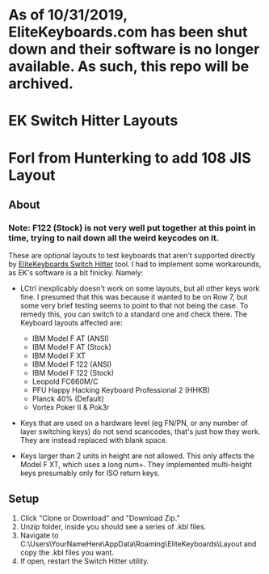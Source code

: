 # As of 10/31/2019, EliteKeyboards.com has been shut down and their software is no longer available. As such, this repo will be archived.
# EK Switch Hitter Layouts

# Forl from Hunterking to add 108 JIS Layout

## About
### Note: F122 (Stock) is not very well put together at this point in time, trying to nail down all the weird keycodes on it.

These are optional layouts to test keyboards that aren't supported directly by [EliteKeyboards Switch Hitter](http://elitekeyboards.com/switchhitter.php) tool. I had to implement some workarounds, as EK's software is a bit finicky.
Namely:

- LCtrl inexplicably doesn't work on some layouts, but all other keys work fine. I presumed that this was because it wanted to be on Row 7, but some very brief testing seems to point to that not being the case. To remedy this, you can switch to a standard one and check there. The Keyboard layouts affected are:
	- IBM Model F AT (ANSI)
	- IBM Model F AT (Stock)
	- IBM Model F XT
	- IBM Model F 122 (ANSI)
	- IBM Model F 122 (Stock)
	- Leopold FC660M/C
	- PFU Happy Hacking Keyboard Professional 2 (HHKB)
	- Planck 40% (Default)
	- Vortex Poker II & Pok3r

- Keys that are used on a hardware level (eg FN/PN, or any number of layer switching keys) do not send scancodes, that's just how they work. They are instead replaced with blank space.

- Keys larger than 2 units in height are not allowed. This only affects the Model F XT, which uses a long num+. They implemented multi-height keys presumably only for ISO return keys.

## Setup
1. Click "Clone or Download" and "Download Zip."
2. Unzip folder, inside you should see a series of .kbl files.
3. Navigate to C:\Users\YourNameHere\AppData\Roaming\EliteKeyboards\Layout and copy the .kbl files you want.
4. If open, restart the Switch Hitter utility.
